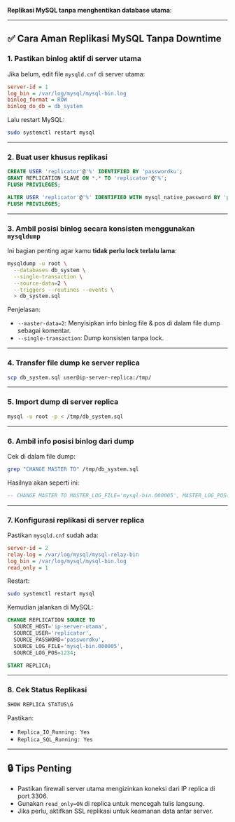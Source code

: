 
**Replikasi MySQL tanpa menghentikan database utama**:

---

## ✅ Cara Aman Replikasi MySQL Tanpa Downtime

### 1. **Pastikan binlog aktif di server utama**
Jika belum, edit file `mysqld.cnf` di server utama:

```ini
server-id = 1
log_bin = /var/log/mysql/mysql-bin.log
binlog_format = ROW
binlog_do_db = db_system
```

Lalu restart MySQL:
```bash
sudo systemctl restart mysql
```

---

### 2. **Buat user khusus replikasi**

```sql
CREATE USER 'replicator'@'%' IDENTIFIED BY 'passwordku';
GRANT REPLICATION SLAVE ON *.* TO 'replicator'@'%';
FLUSH PRIVILEGES;
```

```sql
ALTER USER 'replicator'@'%' IDENTIFIED WITH mysql_native_password BY 'passwordku';
FLUSH PRIVILEGES;
```

---

### 3. **Ambil posisi binlog secara konsisten menggunakan `mysqldump`**
Ini bagian penting agar kamu **tidak perlu lock terlalu lama**:

```bash
mysqldump -u root \
  --databases db_system \
  --single-transaction \
  --source-data=2 \
  --triggers --routines --events \
  > db_system.sql
```

Penjelasan:
- `--master-data=2`: Menyisipkan info binlog file & pos di dalam file dump sebagai komentar.
- `--single-transaction`: Dump konsisten tanpa lock.

---

### 4. **Transfer file dump ke server replica**
```bash
scp db_system.sql user@ip-server-replica:/tmp/
```

---

### 5. **Import dump di server replica**
```bash
mysql -u root -p < /tmp/db_system.sql
```

---

### 6. **Ambil info posisi binlog dari dump**
Cek di dalam file dump:
```bash
grep "CHANGE MASTER TO" /tmp/db_system.sql
```

Hasilnya akan seperti ini:
```sql
-- CHANGE MASTER TO MASTER_LOG_FILE='mysql-bin.000005', MASTER_LOG_POS=1234;
```

---

### 7. **Konfigurasi replikasi di server replica**

Pastikan `mysqld.cnf` sudah ada:
```ini
server-id = 2
relay-log = /var/log/mysql/mysql-relay-bin
log_bin = /var/log/mysql/mysql-bin.log
read_only = 1
```

Restart:
```bash
sudo systemctl restart mysql
```

Kemudian jalankan di MySQL:

```sql
CHANGE REPLICATION SOURCE TO
  SOURCE_HOST='ip-server-utama',
  SOURCE_USER='replicator',
  SOURCE_PASSWORD='passwordku',
  SOURCE_LOG_FILE='mysql-bin.000005',
  SOURCE_LOG_POS=1234;

START REPLICA;
```

---

### 8. **Cek Status Replikasi**
```sql
SHOW REPLICA STATUS\G
```

Pastikan:
- `Replica_IO_Running: Yes`
- `Replica_SQL_Running: Yes`

---

## 🔒 Tips Penting
- Pastikan firewall server utama mengizinkan koneksi dari IP replica di port 3306.
- Gunakan `read_only=ON` di replica untuk mencegah tulis langsung.
- Jika perlu, aktifkan SSL replikasi untuk keamanan data antar server.

